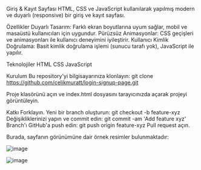 Giriş & Kayıt Sayfası
HTML, CSS ve JavaScript kullanılarak yapılmış modern ve duyarlı (responsive) bir giriş ve kayıt sayfası.


Özellikler
Duyarlı Tasarım: Farklı ekran boyutlarına uyum sağlar, mobil ve masaüstü kullanıcıları için uygundur.
Pürüzsüz Animasyonlar: CSS geçişleri ve animasyonları ile kullanıcı deneyimini iyileştirir.
Kullanıcı Kimlik Doğrulama: Basit kimlik doğrulama işlemi (sunucu tarafı yok), JavaScript ile yapılır.

Teknolojiler
HTML
CSS
JavaScript

Kurulum
Bu repository'yi bilgisayarınıza klonlayın:
git clone https://github.com/celikmuratt/login-signup-page.git

Proje klasörünü açın ve index.html dosyasını tarayıcınızda açarak projeyi görüntüleyin.

Katkı
Forklayın.
Yeni bir branch oluşturun:
git checkout -b feature-xyz
Değişikliklerinizi yapın ve commit edin:
git commit -am 'Add feature xyz'
Branch'ı GitHub'a push edin:
git push origin feature-xyz
Pull request açın.


Burada, sayfanın görünümüne dair örnek resimler bulunmaktadır:

![image](https://github.com/user-attachments/assets/4833fd13-b884-4355-921d-44bae41be105)

![image](https://github.com/user-attachments/assets/cd8a6921-9cae-4862-8758-b0ca72de0fcd)
